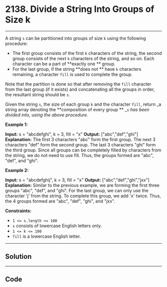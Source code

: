 # 2138. Divide a String Into Groups of Size k

---

A string `s` can be partitioned into groups of size `k` using the following procedure:

  * The first group consists of the first `k` characters of the string, the second group consists of the next `k` characters of the string, and so on. Each character can be a part of **exactly one ** group.
  * For the last group, if the string **does not ** have `k` characters remaining, a character `fill` is used to complete the group.



Note that the partition is done so that after removing the `fill` character from the last group (if it exists) and concatenating all the groups in order, the resultant string should be `s`.

Given the string `s`, the size of each group `k` and the character `fill`, return _a string array denoting the **composition of every group ** _`s` _has been divided into, using the above procedure_.

 

**Example 1:**


**Input:** s = "abcdefghi", k = 3, fill = "x"
**Output:** ["abc","def","ghi"]
**Explanation:**
The first 3 characters "abc" form the first group.
The next 3 characters "def" form the second group.
The last 3 characters "ghi" form the third group.
Since all groups can be completely filled by characters from the string, we do not need to use fill.
Thus, the groups formed are "abc", "def", and "ghi".


**Example 2:**


**Input:** s = "abcdefghij", k = 3, fill = "x"
**Output:** ["abc","def","ghi","jxx"]
**Explanation:**
Similar to the previous example, we are forming the first three groups "abc", "def", and "ghi".
For the last group, we can only use the character 'j' from the string. To complete this group, we add 'x' twice.
Thus, the 4 groups formed are "abc", "def", "ghi", and "jxx".


 

**Constraints:**

  * `1 <= s.length <= 100`
  * `s` consists of lowercase English letters only.
  * `1 <= k <= 100`
  * `fill` is a lowercase English letter.

---

## Solution



---

## Code
```python


```